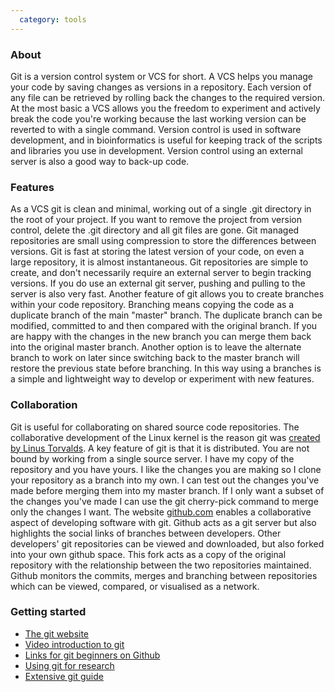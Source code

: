 ```yaml
---
  category: tools
---
```

### About

Git is a version control system or VCS for short. A VCS helps you manage your code by saving changes as versions in a repository. Each version of any file can be retrieved by rolling back the changes to the required version. At the most basic a VCS allows you the freedom to experiment and actively break the code you're working because the last working version can be reverted to with a single command. Version control is used in software development, and in bioinformatics is useful for keeping track of the scripts and libraries you use in development. Version control using an external server is also a good way to back-up code.

### Features

As a VCS git is clean and minimal, working out of a single .git directory in the root of your project. If you want to remove the project from version control, delete the .git directory and all git files are gone. Git managed repositories are small using compression to store the differences between versions. Git is fast at storing the latest version of your code, on even a large repository, it is almost instantaneous. Git repositories are simple to create, and don't necessarily require an external server to begin tracking versions. If you do use an external git server, pushing and pulling to the server is also very fast. Another feature of git allows you to create branches within your code repository. Branching means copying the code as a duplicate branch of the main "master" branch. The duplicate branch can be modified, committed to and then compared with the original branch. If you are happy with the changes in the new branch you can merge them back into the original master branch. Another option is to leave the alternate branch to work on later since switching back to the master branch will restore the previous state before branching. In this way using a branches is a simple and lightweight way to develop or experiment with new features.

### Collaboration

Git is useful for collaborating on shared source code repositories. The collaborative development of the Linux kernel is the reason git was [created by Linus Torvalds][history]. A key feature of git is that it is distributed. You are not bound by working from a single source server. I have my copy of the repository and you have yours. I like the changes you are making so I clone your repository as a branch into my own. I can test out the changes you've made before merging them into my master branch. If I only want a subset of the changes you've made I can use the git cherry-pick command to merge only the changes I want. The website [github.com][gh] enables a collaborative aspect of developing software with git. Github acts as a git server but also highlights the social links of branches between developers. Other developers' git repositories can be viewed and downloaded, but also forked into your own github space. This fork acts as a copy of the original repository with the relationship between the two repositories maintained. Github monitors the commits, merges and branching between repositories which can be viewed, compared, or visualised as a network.

### Getting started

- [The git website][git]
- [Video introduction to git][video]
- [Links for git beginners on Github][new]
- [Using git for research][research]
- [Extensive git guide][guide]


[history]: http://en.wikipedia.org/wiki/Git_(software)#Early_history
[gh]: http://www.github.com
[git]: http://git-scm.com/
[video]: http://www.gitcasts.com/posts/railsconf-git-talk
[research]: http://mendicantbug.com/2008/11/30/10-reasons-to-use-git-for-research/
[new]: http://github.com/blog/120-new-to-git
[guide]: http://www-cs-students.stanford.edu/~blynn/gitmagic/
